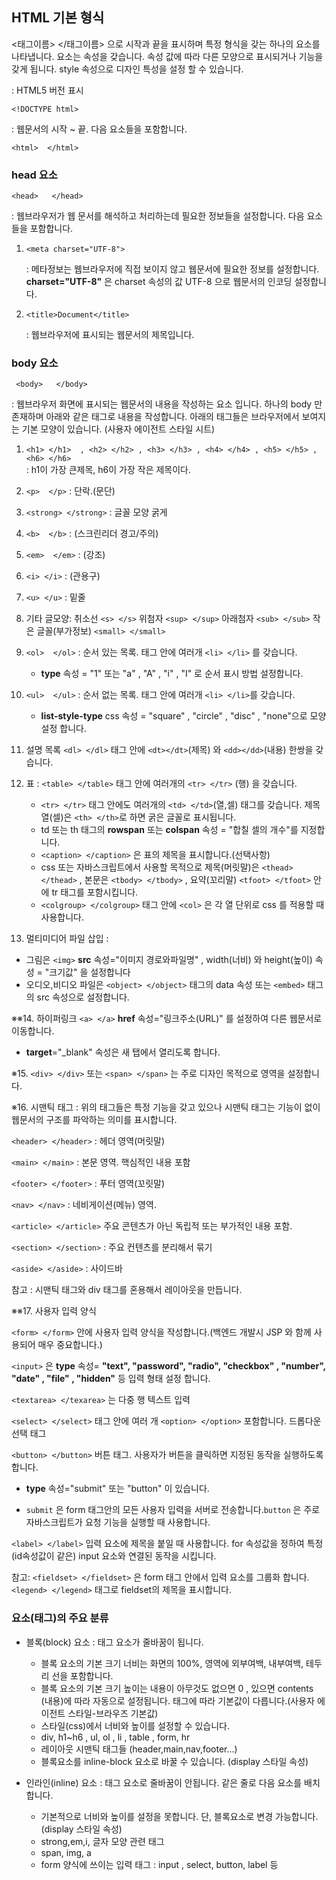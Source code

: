 ## HTML 기본 형식

<태그이름> </태그이름> 으로 시작과 끝을 표시하며 특정 형식을 갖는 하나의 요소를 나타냅니다.
요소는 속성을 갖습니다. 속성 값에 따라 다른 모양으로 표시되거나 기능을 갖게 됩니다.
style 속성으로 디자인 특성을 설정 할 수 있습니다.

: HTML5 버전 표시

    <!DOCTYPE html>

: 웹문서의 시작 ~ 끝. 다음 요소들을 포함합니다.

    <html>  </html>

### head 요소

    <head>   </head>

: 웹브라우저가 웹 문서를 해석하고 처리하는데 필요한 정보들을 설정합니다. 다음 요소들을 포함합니다.

1.  `<meta charset="UTF-8">`

    : 메타정보는 웹브라우저에 직접 보이지 않고 웹문서에 필요한 정보를 설정합니다. **charset="UTF-8"** 은 charset 속성의 값 UTF-8 으로 웹문서의 인코딩 설정합니다.

2.  `<title>Document</title>`

    : 웹브라우저에 표시되는 웹문서의 제목입니다.

### body 요소

     <body>   </body>

: 웹브라우저 화면에 표시되는 웹문서의 내용을 작성하는 요소 입니다. 하나의 body 만 존재하며 아래와 같은 태그로 내용을 작성합니다. 아래의 태그들은 브라우저에서 보여지는 기본 모양이 있습니다.
(사용자 에이전트 스타일 시트)

1. `<h1> </h1>  , <h2> </h2> , <h3> </h3> , <h4> </h4> , <h5> </h5> , <h6> </h6> `  
   : h1이 가장 큰제목, h6이 가장 작은 제목이다.

2. `<p>  </p>` : 단락.(문단)
3. `<strong> </strong>` : 글꼴 모양 굵게
4. `<b>  </b>` : (스크린리더 경고/주의)
5. `<em>  </em>` : (강조)
6. `<i> </i>` : (관용구)
7. `<u> </u>` : 밑줄
8. 기타 글모양: 취소선 `<s> </s>` 위첨자 `<sup> </sup>` 아래첨자 `<sub> </sub>` 작은 글꼴(부가정보) `<small> </small>`
9. `<ol>  </ol>` : 순서 있는 목록. 태그 안에 여러개 `<li> </li>` 를 갖습니다.

    - **type** 속성 = "1" 또는 "a" , "A" , "i" , "I" 로 순서 표시 방법 설정합니다.

10. `<ul>  </ul>` : 순서 없는 목록. 태그 안에 여러개 `<li> </li>`를 갖습니다.
    - **list-style-type** css 속성 = "square" , "circle" , "disc" , "none"으로 모양 설정 합니다.
11. 설명 목록 `<dl> </dl>` 태그 안에 `<dt></dt>`(제목) 와 `<dd></dd>`(내용) 한쌍을 갖습니다.
12. 표 : `<table> </table>` 태그 안에 여러개의 `<tr> </tr>` (행) 을 갖습니다.

    - `<tr> </tr>` 태그 안에도 여러개의 `<td> </td>`(열,셀) 태그를 갖습니다. 제목 열(셀)은 `<th> </th>`로 하면 굵은 글꼴로 표시됩니다.
    - td 또는 th 태그의 **rowspan** 또는 **colspan** 속성 = "합칠 셀의 개수"를 지정합니다.
    - `<caption> </caption>` 은 표의 제목을 표시합니다.(선택사항)
    - css 또는 자바스크립트에서 사용할 목적으로
      제목(머릿말)은 `<thead> </thead>` , 본문은 `<tbody> </tbody>` , 요약(꼬리말) `<tfoot> </tfoot>` 안에 tr 태그를 포함시킵니다.
    - `<colgroup> </colgroup>` 태그 안에 `<col>` 은 각 열 단위로 css 를 적용할 때 사용합니다.

13. 멀티미디어 파일 삽입 :

-   그림은 `<img>` **src** 속성="이미지 경로와파일명" , width(너비) 와 height(높이) 속성 = "크기값" 을 설정합니다
-   오디오,비디오 파일은 `<object> </object>` 태그의 data 속성 또는 `<embed>` 태그의 src 속성으로 설정합니다.

※※14. 하이퍼링크 `<a> </a>` **href** 속성="링크주소(URL)" 를 설정하여 다른 웹문서로 이동합니다.

-   **target**="_blank" 속성은 새 탭에서 열리도록 합니다.

※15. `<div> </div>` 또는 `<span> </span>` 는 주로 디자인 목적으로 영역을 설정합니다.

※16. 시맨틱 태그 : 위의 태그들은 특정 기능을 갖고 있으나 시맨틱 태그는 기능이 없이 웹문서의 구조를 파악하는 의미를 표시합니다. 

`<header> </header>` : 헤더 영역(머릿말)

`<main> </main>` : 본문 영역. 핵심적인 내용 포함

`<footer> </footer>` : 푸터 영역(꼬릿말)

`<nav> </nav>` : 네비게이션(메뉴) 영역.

`<article> </article>` 주요 콘텐츠가 아닌 독립적 또는 부가적인 내용 포함.

`<section> </section>` : 주요 컨텐츠를 분리해서 묶기

`<aside> </aside>` : 사이드바

참고 : 시맨틱 태그와 div 태그를 혼용해서 레이아웃을 만듭니다.

※※17. 사용자 입력 양식

`<form> </form>` 안에 사용자 입력 양식을 작성합니다.(백엔드 개발시 JSP 와 함께 사용되어 매우 중요합니다.)

`<input>` 은 **type** 속성= **"text", "password", "radio", "checkbox" , "number", "date" , "file" , "hidden"** 등 입력 형태 설정 합니다.

`<textarea> </texarea>` 는 다중 행 텍스트 입력

`<select> </select>` 태그 안에 여러 개 `<option> </option>` 포함합니다. 드롭다운 선택 태그

`<button> </button>` 버튼 태그. 사용자가 버튼을 클릭하면 지정된 동작을 실행하도록 합니다.

  -   **type** 속성="submit" 또는 "button" 이 있습니다.

  -   `submit` 은 form 태그안의 모든 사용자 입력을 서버로 전송합니다.`button` 은 주로 자바스크립트가 요청 기능을 실행할 때 사용합니다.

`<label> </label>` 입력 요소에 제목을 붙일 때 사용합니다. for 속성값을 정하여 특정(id속성값이 같은) input 요소와 연결된 동작을 시킵니다.

참고:
    `<fieldset> </fieldset>` 은 form 태그 안에서 입력 요소를 그룹화 합니다. `<legend> </legend>` 태그로 fieldset의 제목을 표시합니다.

### 요소(태그)의 주요 분류

-   블록(block) 요소 : 태그 요소가 줄바꿈이 됩니다.

    -   블록 요소의 기본 크기 너비는 화면의 100%, 영역에 외부여백, 내부여백, 테두리 선을 포함합니다.
    -   블록 요소의 기본 크기 높이는 내용이 아무것도 없으면 0 , 있으면 contents (내용)에 따라 자동으로 설정됩니다. 태그에 따라 기본값이 다릅니다.(사용자 에이전트 스타일-브라우즈 기본값)
    -   스타일(css)에서 너비와 높이를 설정할 수 있습니다.
    -   div, h1~h6 , ul, ol , li , table , form, hr
    -   레이아웃 시맨틱 태그들 (header,main,nav,footer...)
    -   블록요소를 inline-block 요소로 바꿀 수 있습니다. (display 스타일 속성)

-   인라인(inline) 요소 : 태그 요소로 줄바꿈이 안됩니다. 같은 줄로 다음 요소를 배치합니다.

    -   기본적으로 너비와 높이를 설정을 못합니다. 단, 블록요소로 변경 가능합니다. (display 스타일 속성)
    -   strong,em,i, 글자 모양 관련 태그
    -   span, img, a
    -   form 양식에 쓰이는 입력 태그 : input , select, button, label 등
